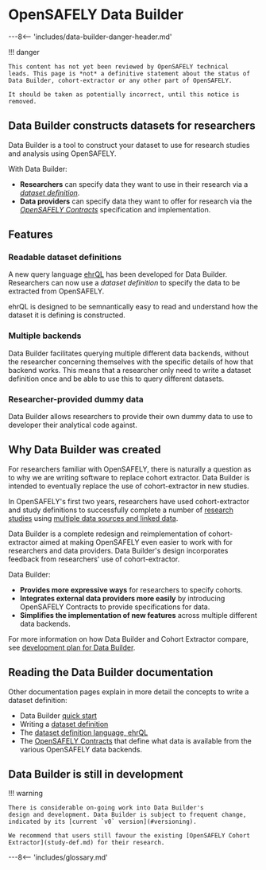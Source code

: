 # OpenSAFELY Data Builder

---8<-- 'includes/data-builder-danger-header.md'

!!! danger

    This content has not yet been reviewed by OpenSAFELY technical
    leads. This page is *not* a definitive statement about the status of
    Data Builder, cohort-extractor or any other part of OpenSAFELY.

    It should be taken as potentially incorrect, until this notice is
    removed.

## Data Builder constructs datasets for researchers

Data Builder is a tool to construct your dataset to use for research studies
and analysis using OpenSAFELY.

With Data Builder:

* **Researchers** can specify data they want to use in their research via a
  [*dataset definition*](dataset-definition.md).
* **Data providers** can specify data they want to offer for research
  via the [*OpenSAFELY Contracts*](contracts-intro.md)
  specification and implementation.

## Features
### Readable dataset definitions

A new query language [ehrQL](ehrql-intro.md) has been developed for 
Data Builder. Researchers can now use a *dataset definition* to specify 
the data to be extracted from OpenSAFELY. 

ehrQL is designed to be semnantically easy to 
read and understand how the dataset it is defining is constructed. 

### Multiple backends

Data Builder facilitates querying multiple different data backends,
without the researcher concerning themselves with the specific details
of how that backend works. This means that a researcher only need 
to write a dataset definition once and be able to use this to 
query different datasets. 

### Researcher-provided dummy data
Data Builder allows researchers to provide their own dummy data to 
use to developer their analytical code against. 

## Why Data Builder was created
For researchers familiar with OpenSAFELY, there is naturally a question as 
to why we are writing software to replace cohort extractor. Data Builder is 
intended to eventually replace the use of cohort-extractor in new studies.

In OpenSAFELY's first two years, researchers have used cohort-extractor
and study definitions to successfully complete a number of [research
studies](https://www.opensafely.org/research/) using [multiple data
sources and linked data](data-sources/intro.md).

Data Builder is a complete redesign and reimplementation of
cohort-extractor aimed at making OpenSAFELY even easier to work with for
researchers and data providers. Data Builder's design incorporates
feedback from researchers' use of cohort-extractor.

Data Builder:

* **Provides more expressive ways** for researchers to specify cohorts.
* **Integrates external data providers more easily** by introducing
  OpenSAFELY Contracts to provide specifications for data.
* **Simplifies the implementation of new features** across multiple
  different data backends.

For more information on how Data Builder and Cohort Extractor compare, 
see [development plan for Data Builder](databuilder-vs-cohortextractor.md).

## Reading the Data Builder documentation
Other documentation pages explain in more detail the concepts to write a
dataset definition:

* Data Builder [quick start](data-builder-quick-start.md)
* Writing a [dataset definition](dataset-definition.md)
* The [dataset definition language, ehrQL](ehrql-intro.md)
* The [OpenSAFELY Contracts](contracts-intro.md) that define what data
  is available from the various OpenSAFELY data backends.

## Data Builder is still in development

!!! warning

    There is considerable on-going work into Data Builder's
    design and development. Data Builder is subject to frequent change,
    indicated by its [current `v0` version](#versioning).

    We recommend that users still favour the existing [OpenSAFELY Cohort
    Extractor](study-def.md) for their research.




---8<-- 'includes/glossary.md'
